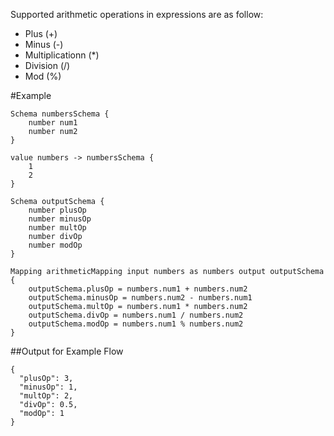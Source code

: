 Supported arithmetic operations in expressions are as follow:
* Plus (+)
* Minus (-)
* Multiplicationn (*)
* Division (/)
* Mod (%)


#Example

    Schema numbersSchema {
        number num1
        number num2
    }

    value numbers -> numbersSchema {
        1
        2
    }

    Schema outputSchema {
        number plusOp
        number minusOp
        number multOp
        number divOp
        number modOp
    }

    Mapping arithmeticMapping input numbers as numbers output outputSchema {
        outputSchema.plusOp = numbers.num1 + numbers.num2
        outputSchema.minusOp = numbers.num2 - numbers.num1
        outputSchema.multOp = numbers.num1 * numbers.num2
        outputSchema.divOp = numbers.num1 / numbers.num2
        outputSchema.modOp = numbers.num1 % numbers.num2
    }

##Output for Example Flow

    {
      "plusOp": 3,
      "minusOp": 1,
      "multOp": 2,
      "divOp": 0.5,
      "modOp": 1
    }